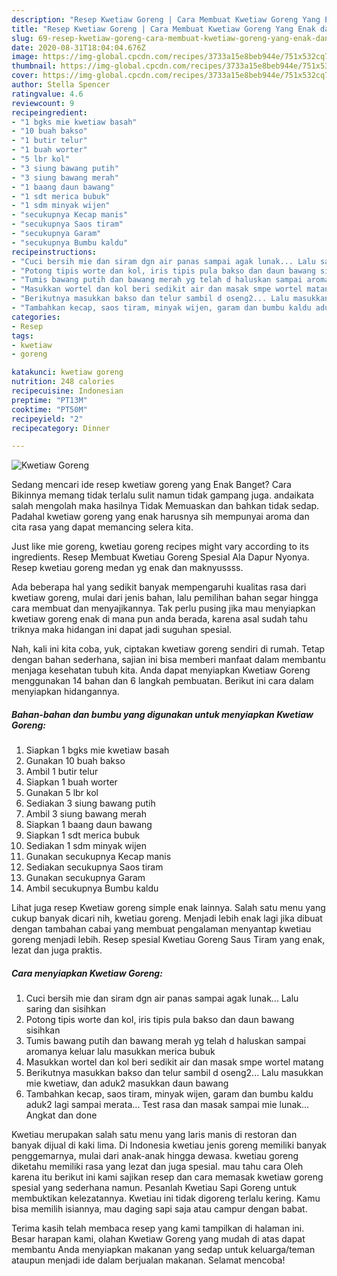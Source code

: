 ```yaml
---
description: "Resep Kwetiaw Goreng | Cara Membuat Kwetiaw Goreng Yang Enak dan Simpel"
title: "Resep Kwetiaw Goreng | Cara Membuat Kwetiaw Goreng Yang Enak dan Simpel"
slug: 69-resep-kwetiaw-goreng-cara-membuat-kwetiaw-goreng-yang-enak-dan-simpel
date: 2020-08-31T18:04:04.676Z
image: https://img-global.cpcdn.com/recipes/3733a15e8beb944e/751x532cq70/kwetiaw-goreng-foto-resep-utama.jpg
thumbnail: https://img-global.cpcdn.com/recipes/3733a15e8beb944e/751x532cq70/kwetiaw-goreng-foto-resep-utama.jpg
cover: https://img-global.cpcdn.com/recipes/3733a15e8beb944e/751x532cq70/kwetiaw-goreng-foto-resep-utama.jpg
author: Stella Spencer
ratingvalue: 4.6
reviewcount: 9
recipeingredient:
- "1 bgks mie kwetiaw basah"
- "10 buah bakso"
- "1 butir telur"
- "1 buah worter"
- "5 lbr kol"
- "3 siung bawang putih"
- "3 siung bawang merah"
- "1 baang daun bawang"
- "1 sdt merica bubuk"
- "1 sdm minyak wijen"
- "secukupnya Kecap manis"
- "secukupnya Saos tiram"
- "secukupnya Garam"
- "secukupnya Bumbu kaldu"
recipeinstructions:
- "Cuci bersih mie dan siram dgn air panas sampai agak lunak... Lalu saring dan sisihkan"
- "Potong tipis worte dan kol, iris tipis pula bakso dan daun bawang sisihkan"
- "Tumis bawang putih dan bawang merah yg telah d haluskan sampai aromanya keluar lalu masukkan merica bubuk"
- "Masukkan wortel dan kol beri sedikit air dan masak smpe wortel matang"
- "Berikutnya masukkan bakso dan telur sambil d oseng2... Lalu masukkan mie kwetiaw, dan aduk2 masukkan daun bawang"
- "Tambahkan kecap, saos tiram, minyak wijen, garam dan bumbu kaldu aduk2 lagi sampai merata... Test rasa dan masak sampai mie lunak... Angkat dan done"
categories:
- Resep
tags:
- kwetiaw
- goreng

katakunci: kwetiaw goreng 
nutrition: 248 calories
recipecuisine: Indonesian
preptime: "PT13M"
cooktime: "PT50M"
recipeyield: "2"
recipecategory: Dinner

---
```



![Kwetiaw Goreng](https://img-global.cpcdn.com/recipes/3733a15e8beb944e/751x532cq70/kwetiaw-goreng-foto-resep-utama.jpg)

Sedang mencari ide resep kwetiaw goreng yang Enak Banget? Cara Bikinnya memang tidak terlalu sulit namun tidak gampang juga. andaikata salah mengolah maka hasilnya Tidak Memuaskan dan bahkan tidak sedap. Padahal kwetiaw goreng yang enak harusnya sih mempunyai aroma dan cita rasa yang dapat memancing selera kita.

Just like mie goreng, kwetiau goreng recipes might vary according to its ingredients. Resep Membuat Kwetiau Goreng Spesial Ala Dapur Nyonya. Resep kwetiau goreng medan yg enak dan maknyussss.

Ada beberapa hal yang sedikit banyak mempengaruhi kualitas rasa dari kwetiaw goreng, mulai dari jenis bahan, lalu pemilihan bahan segar hingga cara membuat dan menyajikannya. Tak perlu pusing jika mau menyiapkan kwetiaw goreng enak di mana pun anda berada, karena asal sudah tahu triknya maka hidangan ini dapat jadi suguhan spesial.


Nah, kali ini kita coba, yuk, ciptakan kwetiaw goreng sendiri di rumah. Tetap dengan bahan sederhana, sajian ini bisa memberi manfaat dalam membantu menjaga kesehatan tubuh kita. Anda dapat menyiapkan Kwetiaw Goreng menggunakan 14 bahan dan 6 langkah pembuatan. Berikut ini cara dalam menyiapkan hidangannya.

<!--inarticleads1-->

##### Bahan-bahan dan bumbu yang digunakan untuk menyiapkan Kwetiaw Goreng:

1. Siapkan 1 bgks mie kwetiaw basah
1. Gunakan 10 buah bakso
1. Ambil 1 butir telur
1. Siapkan 1 buah worter
1. Gunakan 5 lbr kol
1. Sediakan 3 siung bawang putih
1. Ambil 3 siung bawang merah
1. Siapkan 1 baang daun bawang
1. Siapkan 1 sdt merica bubuk
1. Sediakan 1 sdm minyak wijen
1. Gunakan secukupnya Kecap manis
1. Sediakan secukupnya Saos tiram
1. Gunakan secukupnya Garam
1. Ambil secukupnya Bumbu kaldu


Lihat juga resep Kwetiaw goreng simple enak lainnya. Salah satu menu yang cukup banyak dicari nih, kwetiau goreng. Menjadi lebih enak lagi jika dibuat dengan tambahan cabai yang membuat pengalaman menyantap kwetiau goreng menjadi lebih. Resep spesial Kwetiau Goreng Saus Tiram yang enak, lezat dan juga praktis. 

<!--inarticleads2-->

##### Cara menyiapkan Kwetiaw Goreng:

1. Cuci bersih mie dan siram dgn air panas sampai agak lunak... Lalu saring dan sisihkan
1. Potong tipis worte dan kol, iris tipis pula bakso dan daun bawang sisihkan
1. Tumis bawang putih dan bawang merah yg telah d haluskan sampai aromanya keluar lalu masukkan merica bubuk
1. Masukkan wortel dan kol beri sedikit air dan masak smpe wortel matang
1. Berikutnya masukkan bakso dan telur sambil d oseng2... Lalu masukkan mie kwetiaw, dan aduk2 masukkan daun bawang
1. Tambahkan kecap, saos tiram, minyak wijen, garam dan bumbu kaldu aduk2 lagi sampai merata... Test rasa dan masak sampai mie lunak... Angkat dan done


Kwetiau merupakan salah satu menu yang laris manis di restoran dan banyak dijual di kaki lima. Di Indonesia kwetiau jenis goreng memiliki banyak penggemarnya, mulai dari anak-anak hingga dewasa. kwetiau goreng diketahu memiliki rasa yang lezat dan juga spesial. mau tahu cara Oleh karena itu berikut ini kami sajikan resep dan cara memasak kwetiaw goreng spesial yang sederhana namun. Pesanlah Kwetiau Sapi Goreng untuk membuktikan kelezatannya. Kwetiau ini tidak digoreng terlalu kering. Kamu bisa memilih isiannya, mau daging sapi saja atau campur dengan babat. 

Terima kasih telah membaca resep yang kami tampilkan di halaman ini. Besar harapan kami, olahan Kwetiaw Goreng yang mudah di atas dapat membantu Anda menyiapkan makanan yang sedap untuk keluarga/teman ataupun menjadi ide dalam berjualan makanan. Selamat mencoba!

